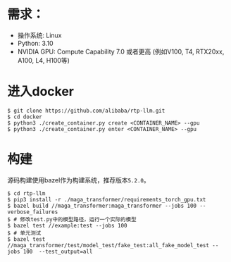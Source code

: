 
# 需求：
* 操作系统: Linux
* Python: 3.10
* NVIDIA GPU: Compute Capability 7.0 或者更高 (例如V100, T4, RTX20xx, A100, L4, H100等)

# 进入docker
```
$ git clone https://github.com/alibaba/rtp-llm.git
$ cd docker
$ python3 ./create_container.py create <CONTAINER_NAME> --gpu
$ python3 ./create_container.py enter <CONTAINER_NAME> --gpu
```

# 构建
源码构建使用bazel作为构建系统，推荐版本`5.2.0`。
```
$ cd rtp-llm
$ pip3 install -r ./maga_transformer/requirements_torch_gpu.txt
$ bazel build //maga_transformer:maga_transformer --jobs 100 --verbose_failures
$ # 修改test.py中的模型路径，运行一个实际的模型
$ bazel test //example:test --jobs 100
$ # 单元测试
$ bazel test //maga_transformer/test/model_test/fake_test:all_fake_model_test --jobs 100  --test_output=all
```